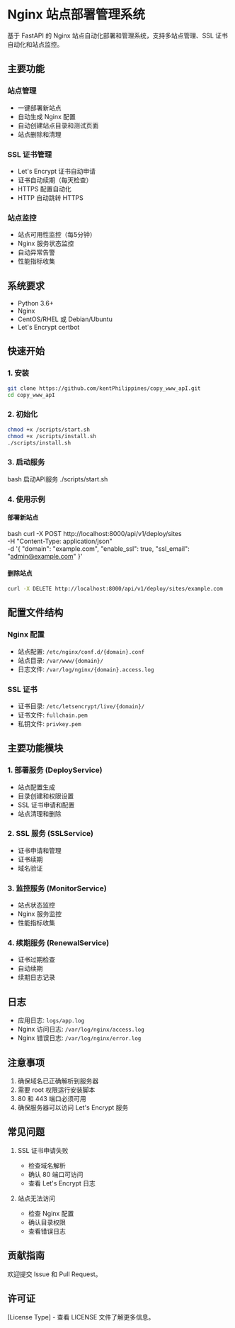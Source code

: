 # Nginx 站点部署管理系统

基于 FastAPI 的 Nginx 站点自动化部署和管理系统，支持多站点管理、SSL 证书自动化和站点监控。

## 主要功能

### 站点管理
- 一键部署新站点
- 自动生成 Nginx 配置
- 自动创建站点目录和测试页面
- 站点删除和清理

### SSL 证书管理
- Let's Encrypt 证书自动申请
- 证书自动续期（每天检查）
- HTTPS 配置自动化
- HTTP 自动跳转 HTTPS

### 站点监控
- 站点可用性监控（每5分钟）
- Nginx 服务状态监控
- 自动异常告警
- 性能指标收集

## 系统要求

- Python 3.6+
- Nginx
- CentOS/RHEL 或 Debian/Ubuntu
- Let's Encrypt certbot

## 快速开始

### 1. 安装

```bash
git clone https://github.com/kentPhilippines/copy_www_apI.git
cd copy_www_apI
```
### 2. 初始化
```bash
chmod +x /scripts/start.sh
chmod +x /scripts/install.sh
./scripts/install.sh
```
### 3. 启动服务
bash
启动API服务
./scripts/start.sh
### 4. 使用示例

#### 部署新站点
bash
curl -X POST http://localhost:8000/api/v1/deploy/sites \
-H "Content-Type: application/json" \
-d '{
"domain": "example.com",
"enable_ssl": true,
"ssl_email": "admin@example.com"
}'
#### 删除站点
```bash
curl -X DELETE http://localhost:8000/api/v1/deploy/sites/example.com
```

## 配置文件结构

### Nginx 配置
- 站点配置: `/etc/nginx/conf.d/{domain}.conf`
- 站点目录: `/var/www/{domain}/`
- 日志文件: `/var/log/nginx/{domain}.access.log`

### SSL 证书
- 证书目录: `/etc/letsencrypt/live/{domain}/`
- 证书文件: `fullchain.pem`
- 私钥文件: `privkey.pem`

## 主要功能模块

### 1. 部署服务 (DeployService)
- 站点配置生成
- 目录创建和权限设置
- SSL 证书申请和配置
- 站点清理和删除

### 2. SSL 服务 (SSLService)
- 证书申请和管理
- 证书续期
- 域名验证

### 3. 监控服务 (MonitorService)
- 站点状态监控
- Nginx 服务监控
- 性能指标收集

### 4. 续期服务 (RenewalService)
- 证书过期检查
- 自动续期
- 续期日志记录
## 日志

- 应用日志: `logs/app.log`
- Nginx 访问日志: `/var/log/nginx/access.log`
- Nginx 错误日志: `/var/log/nginx/error.log`

## 注意事项

1. 确保域名已正确解析到服务器
2. 需要 root 权限运行安装脚本
3. 80 和 443 端口必须可用
4. 确保服务器可以访问 Let's Encrypt 服务

## 常见问题

1. SSL 证书申请失败
   - 检查域名解析
   - 确认 80 端口可访问
   - 查看 Let's Encrypt 日志

2. 站点无法访问
   - 检查 Nginx 配置
   - 确认目录权限
   - 查看错误日志

## 贡献指南

欢迎提交 Issue 和 Pull Request。

## 许可证

[License Type] - 查看 LICENSE 文件了解更多信息。
